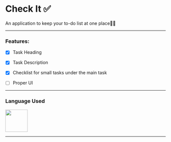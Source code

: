 # Check It ✅

An application to keep your to-do list at one place💁‍♀️

____

### Features:


- [x] Task Heading

- [x] Task Description

- [x] Checklist for small tasks under the main task

- [ ] Proper UI

____

### Language Used
<img src="https://upload.wikimedia.org/wikipedia/commons/1/17/Google-flutter-logo.png" width="70">

____
